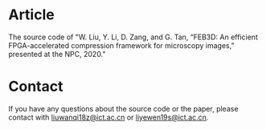 # Article
The source code of "W. Liu, Y. Li, D. Zang, and G. Tan, “FEB3D: An efficient FPGA-accelerated compression framework for microscopy images,” presented at the NPC, 2020."
# Contact
If you have any questions about the source code or the paper, please contact with liuwanqi18z@ict.ac.cn or liyewen19s@ict.ac.cn.
